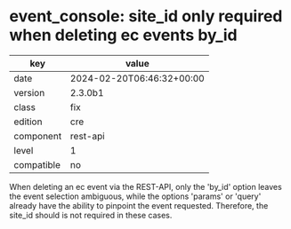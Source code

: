 [//]: # (werk v2)
# event_console: site_id only required when deleting ec events by_id

key        | value
---------- | ---
date       | 2024-02-20T06:46:32+00:00
version    | 2.3.0b1
class      | fix
edition    | cre
component  | rest-api
level      | 1
compatible | no

When deleting an ec event via the REST-API, only the 'by_id' option
leaves the event selection ambiguous, while the options 'params'
or 'query' already have the ability to pinpoint the event
requested. Therefore, the site_id should is not required in these
cases.

